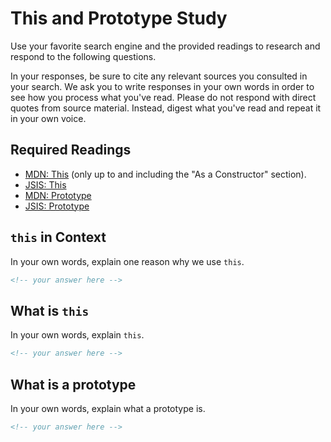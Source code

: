# This and Prototype Study

Use your favorite search engine and the provided readings to research and
respond to the following questions.

In your responses, be sure to cite any relevant sources you consulted in your
search. We ask you to write responses in your own words in order to see how you
process what you've read. Please do not respond with direct quotes from source
material. Instead, digest what you've read and repeat it in your own voice.

## Required Readings

- [MDN: This](https://developer.mozilla.org/en-US/docs/Web/JavaScript/Reference/Operators/this)
   (only up to and including the "As a Constructor" section).
- [JSIS: This](http://javascriptissexy.com/understand-javascripts-this-with-clarity-and-master-it/)
- [MDN: Prototype](https://developer.mozilla.org/en-US/docs/Learn/JavaScript/Objects/Object_prototypes)
- [JSIS: Prototype](http://javascriptissexy.com/javascript-prototype-in-plain-detailed-language/)

## `this` in Context

In your own words, explain one reason why we use `this`.

```md
<!-- your answer here -->
```

## What is `this`

In your own words, explain `this`.

```md
<!-- your answer here -->
```

## What is a prototype

In your own words, explain what a prototype is.

```md
<!-- your answer here -->
```
